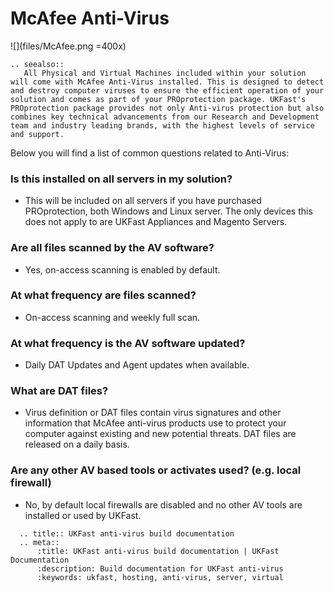 # McAfee Anti-Virus

![](files/McAfee.png =400x)

```eval_rst
.. seealso::
   All Physical and Virtual Machines included within your solution will come with McAfee Anti-Virus installed. This is designed to detect and destroy computer viruses to ensure the efficient operation of your solution and comes as part of your PROprotection package. UKFast's PROprotection package provides not only Anti-virus protection but also combines key technical advancements from our Research and Development team and industry leading brands, with the highest levels of service and support.
```
Below you will find a list of common questions related to Anti-Virus:

### **Is this installed on all servers in my solution?**
- This will be included on all servers if you have purchased PROprotection, both Windows and Linux server. The only devices this does not apply to are UKFast Appliances and Magento Servers.

### **Are all files scanned by the AV software?**
- Yes, on-access scanning is enabled by default.

### **At what frequency are files scanned?**
- On-access scanning and weekly full scan.

### **At what frequency is the AV software updated?**
- Daily DAT Updates and Agent updates when available.

### **What are DAT files?**
- Virus definition or DAT files contain virus signatures and other information that McAfee anti-virus products use to protect your computer against existing and new potential threats. DAT files are released on a daily basis.

### **Are any other AV based tools or activates used? (e.g. local firewall)**
- No, by default local firewalls are disabled and no other AV tools are installed or used by UKFast.

```eval_rst
  .. title:: UKFast anti-virus build documentation
  .. meta::
      :title: UKFast anti-virus build documentation | UKFast Documentation
      :description: Build documentation for UKFast anti-virus
      :keywords: ukfast, hosting, anti-virus, server, virtual
```
